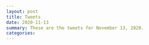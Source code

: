 ```yaml
---
layout: post
title: Tweets
date: 2020-11-13
summary: These are the tweets for November 13, 2020.
categories:
---
```


